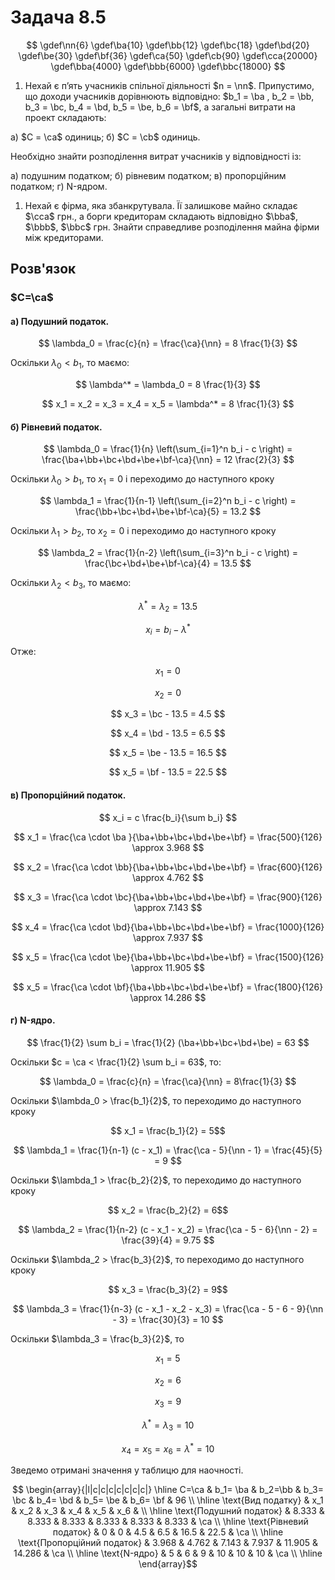 # Задача 8.5

$$ 
 \gdef\nn{6}  
 \gdef\ba{10}  
 \gdef\bb{12} 
 \gdef\bc{18} 
 \gdef\bd{20} 
 \gdef\be{30} 
 \gdef\bf{36} 
 \gdef\ca{50} 
 \gdef\cb{90} 
 \gdef\cca{20000} 
 \gdef\bba{4000}
 \gdef\bbb{6000}
 \gdef\bbc{18000} 
$$

1. Нехай є п’ять учасників спільної діяльності $n = \nn$. Припустимо, що доходи учасників дорівнюють відповідно: $b_1 = \ba , b_2 = \bb, b_3 = \bc, b_4 = \bd, b_5 = \be, b_6 = \bf$, а загальні витрати на проект складають:

а) $C = \ca$ одиниць;
б) $C = \cb$ одиниць.

Необхідно знайти розподілення витрат учасників у відповідності із:

а) подушним податком;
б) рівневим податком;
в) пропорційним податком;
г) N-ядром.

1. Нехай є фірма, яка збанкрутувала. Її залишкове майно складає $\cca$ грн., а борги кредиторам складають відповідно $\bba$, $\bbb$, $\bbc$ грн. Знайти справедливе розподілення майна фірми між кредиторами.

## Розв'язок

### $C=\ca$


#### а) Подушний податок.

$$ \lambda_0 = \frac{c}{n} = \frac{\ca}{\nn} = 8 \frac{1}{3} $$

Оскільки $\lambda_0 < b_1$, то  маємо:

$$ \lambda^* = \lambda_0 = 8 \frac{1}{3} $$

$$ x_1 = x_2 = x_3 = x_4 = x_5 = \lambda^* = 8 \frac{1}{3} $$


#### б) Рівневий податок.

$$ \lambda_0 = \frac{1}{n} \left(\sum_{i=1}^n b_i - c \right) = \frac{\ba+\bb+\bc+\bd+\be+\bf-\ca}{\nn} = 12 \frac{2}{3} $$

Оскільки $\lambda_0 > b_1$, то $x_1 = 0$ і переходимо до наступного кроку

$$ \lambda_1 = \frac{1}{n-1} \left(\sum_{i=2}^n b_i - c \right) = \frac{\bb+\bc+\bd+\be+\bf-\ca}{5} = 13.2 $$

Оскільки $\lambda_1 > b_2$, то $x_2 = 0$ і переходимо до наступного кроку

$$ \lambda_2 = \frac{1}{n-2} \left(\sum_{i=3}^n b_i - c \right) = \frac{\bc+\bd+\be+\bf-\ca}{4} = 13.5 $$

Оскільки $\lambda_2 < b_3$, то маємо:

$$ \lambda^* = \lambda_2 = 13.5 $$ 

$$ x_i = b_i - \lambda^* $$ 

Отже:

$$ x_1 = 0 $$ 

$$ x_2 = 0 $$ 

$$ x_3 = \bc - 13.5 = 4.5 $$ 

$$ x_4 = \bd - 13.5 = 6.5 $$ 

$$ x_5 = \be - 13.5 = 16.5 $$ 

$$ x_5 = \bf - 13.5 = 22.5 $$ 

#### в) Пропорційний податок.

$$ x_i = c \frac{b_i}{\sum b_i} $$ 

$$ x_1 = \frac{\ca \cdot \ba }{\ba+\bb+\bc+\bd+\be+\bf} = \frac{500}{126} \approx 3.968 $$ 

$$ x_2 = \frac{\ca \cdot \bb}{\ba+\bb+\bc+\bd+\be+\bf} = \frac{600}{126}  \approx 4.762 $$ 

$$ x_3 = \frac{\ca \cdot \bc}{\ba+\bb+\bc+\bd+\be+\bf} = \frac{900}{126}  \approx 7.143 $$ 

$$ x_4 = \frac{\ca \cdot \bd}{\ba+\bb+\bc+\bd+\be+\bf} = \frac{1000}{126} \approx 7.937 $$ 

$$ x_5 = \frac{\ca \cdot \be}{\ba+\bb+\bc+\bd+\be+\bf} = \frac{1500}{126} \approx 11.905 $$ 

$$ x_5 = \frac{\ca \cdot \bf}{\ba+\bb+\bc+\bd+\be+\bf} = \frac{1800}{126} \approx 14.286 $$ 

#### г) N-ядро.

$$ \frac{1}{2} \sum b_i = \frac{1}{2} (\ba+\bb+\bc+\bd+\be) = 63 $$ 

Оскільки $c = \ca < \frac{1}{2} \sum b_i = 63$, то:

$$ \lambda_0 = \frac{c}{n} = \frac{\ca}{\nn} = 8\frac{1}{3} $$

Оскільки $\lambda_0 > \frac{b_1}{2}$, то переходимо до наступного кроку

$$ x_1 = \frac{b_1}{2} = 5$$

$$ \lambda_1 = \frac{1}{n-1} (c - x_1) = \frac{\ca - 5}{\nn - 1} = \frac{45}{5} = 9 $$

Оскільки $\lambda_1 > \frac{b_2}{2}$, то переходимо до наступного кроку

$$ x_2 = \frac{b_2}{2} = 6$$

$$ \lambda_2 = \frac{1}{n-2} (c - x_1 - x_2) = \frac{\ca - 5 - 6}{\nn - 2} = \frac{39}{4} = 9.75 $$

Оскільки $\lambda_2 > \frac{b_3}{2}$, то переходимо до наступного кроку

$$ x_3 = \frac{b_3}{2} = 9$$

$$ \lambda_3 = \frac{1}{n-3} (c - x_1 - x_2 - x_3) = \frac{\ca - 5 - 6 - 9}{\nn - 3} = \frac{30}{3} = 10 $$

Оскільки $\lambda_3 = \frac{b_3}{2}$, то

$$ x_1 = 5 $$

$$ x_2 = 6 $$

$$ x_3 = 9 $$

$$ \lambda^* = \lambda_3 = 10 $$

$$ x_4 = x_5 = x_6 = \lambda^* = 10 $$

Зведемо отримані значення у таблицю для наочності.

$$ \begin{array}{|l|c|c|c|c|c|c|c|} \hline
    C=\ca                        & b_1= \ba & b_2=\bb & b_3= \bc & b_4= \bd & b_5= \be & b_6= \bf & 96 \\ \hline
    \text{Вид податку}          & x_1    & x_2    & x_3     & x_4     & x_5     & x_6     &    \\ \hline
    \text{Подушний податок}     & 8.333  & 8.333  & 8.333   & 8.333   & 8.333   & 8.333   & \ca \\ \hline
    \text{Рівневий податок}     & 0      & 0      & 4.5     & 6.5     & 16.5    & 22.5    & \ca \\ \hline
    \text{Пропорційний податок} & 3.968  & 4.762  & 7.143   & 7.937   & 11.905  & 14.286  & \ca \\ \hline
    \text{N-ядро}               & 5      & 6      & 9       & 10      & 10      & 10      & \ca \\ \hline
\end{array}$$